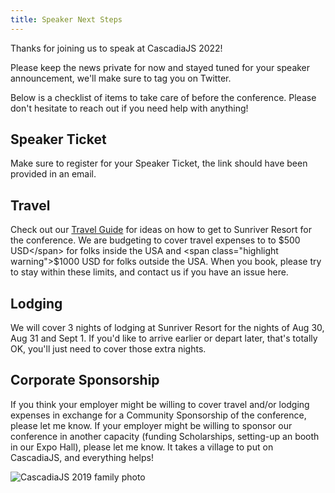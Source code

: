 ```yaml
---
title: Speaker Next Steps
---
```

Thanks for joining us to speak at CascadiaJS 2022! <i class="fas fa-heart"></i>

Please keep the news private for now and stayed tuned for your speaker announcement, we'll make sure to tag you on Twitter.

Below is a checklist of items to take care of before the conference. Please don't hesitate to reach out if you need help with anything!

## Speaker Ticket

Make sure to register for your Speaker Ticket, the link should have been provided in an email.

## Travel

Check out our [Travel Guide](/travel) for ideas on how to get to Sunriver Resort for the conference. We are budgeting to cover travel expenses to to <span class="highlight warning">$500 USD</span> for folks inside the USA and <span class="highlight warning">$1000 USD</span> for folks outside the USA. When you book, please try to stay within these limits, and contact us if you have an issue here.

## Lodging

We will cover 3 nights of lodging at Sunriver Resort for the nights of Aug 30, Aug 31 and Sept 1. If you'd like to arrive earlier or depart later, that's totally OK, you'll just need to cover those extra nights.

## Corporate Sponsorship

If you think your employer might be willing to cover travel and/or lodging expenses in exchange for a Community Sponsorship of the conference, please let me know. If your employer might be willing to sponsor our conference in another capacity (funding Scholarships, setting-up an booth in our Expo Hall), please let me know. It takes a village to put on CascadiaJS, and everything helps!

![CascadiaJS 2019 family photo](/images/past/cjs18-sponsor.jpg)
